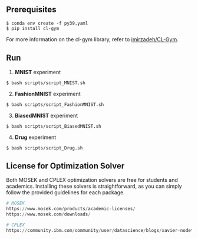 ## Prerequisites
```
$ conda env create -f py39.yaml
$ pip install cl-gym
```
For more information on the cl-gym library, refer to [imirzadeh/CL-Gym](https://github.com/imirzadeh/CL-Gym).

## Run
1. __MNIST__ experiment
```
$ bash scripts/script_MNIST.sh
```

2. __FashionMNIST__ experiment

```
$ bash scripts/script_FashionMNIST.sh
```

3. __BiasedMNIST__ experiment

```
$ bash scripts/script_BiasedMNIST.sh
```

4. __Drug__ experiment

```
$ bash scripts/script_Drug.sh
```
## License for Optimization Solver
Both MOSEK and CPLEX optimization solvers are free for students and academics. Installing these solvers is straightforward, as you can simply follow the provided guidelines for each package.
```python
# MOSEK
https://www.mosek.com/products/academic-licenses/
https://www.mosek.com/downloads/

# CPLEX
https://community.ibm.com/community/user/datascience/blogs/xavier-nodet1/2020/07/09/cplex-free-for-students
```
